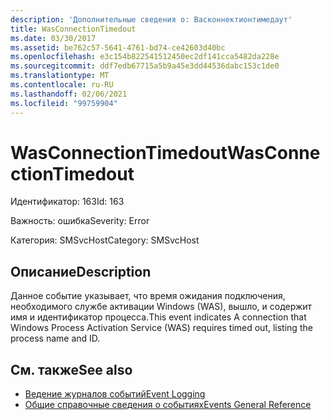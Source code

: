 ```yaml
---
description: 'Дополнительные сведения о: Васконнектионтимедаут'
title: WasConnectionTimedout
ms.date: 03/30/2017
ms.assetid: be762c57-5641-4761-bd74-ce42603d40bc
ms.openlocfilehash: e3c154b822541512450ec2df141cca5482da228e
ms.sourcegitcommit: ddf7edb67715a5b9a45e3dd44536dabc153c1de0
ms.translationtype: MT
ms.contentlocale: ru-RU
ms.lasthandoff: 02/06/2021
ms.locfileid: "99759904"
---
```

# <a name="wasconnectiontimedout"></a><span data-ttu-id="cf01d-103">WasConnectionTimedout</span><span class="sxs-lookup"><span data-stu-id="cf01d-103">WasConnectionTimedout</span></span>

<span data-ttu-id="cf01d-104">Идентификатор: 163</span><span class="sxs-lookup"><span data-stu-id="cf01d-104">Id: 163</span></span>  
  
 <span data-ttu-id="cf01d-105">Важность: ошибка</span><span class="sxs-lookup"><span data-stu-id="cf01d-105">Severity: Error</span></span>  
  
 <span data-ttu-id="cf01d-106">Категория: SMSvcHost</span><span class="sxs-lookup"><span data-stu-id="cf01d-106">Category: SMSvcHost</span></span>  
  
## <a name="description"></a><span data-ttu-id="cf01d-107">Описание</span><span class="sxs-lookup"><span data-stu-id="cf01d-107">Description</span></span>  

 <span data-ttu-id="cf01d-108">Данное событие указывает, что время ожидания подключения, необходимого службе активации Windows (WAS), вышло, и содержит имя и идентификатор процесса.</span><span class="sxs-lookup"><span data-stu-id="cf01d-108">This event indicates A connection that Windows Process Activation Service (WAS) requires timed out, listing the process name and ID.</span></span>  
  
## <a name="see-also"></a><span data-ttu-id="cf01d-109">См. также</span><span class="sxs-lookup"><span data-stu-id="cf01d-109">See also</span></span>

- [<span data-ttu-id="cf01d-110">Ведение журналов событий</span><span class="sxs-lookup"><span data-stu-id="cf01d-110">Event Logging</span></span>](index.md)
- [<span data-ttu-id="cf01d-111">Общие справочные сведения о событиях</span><span class="sxs-lookup"><span data-stu-id="cf01d-111">Events General Reference</span></span>](events-general-reference.md)
